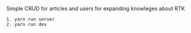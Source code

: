 Simple CRUD for articles and users for expanding knowleges about RTK

```
1. yarn run server
2. yarn run dev
```
